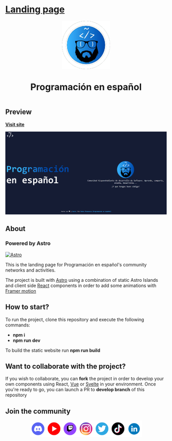 # [Landing page](https://programacion-es.dev)

<div style="width:100%;display:flex;flex-direction:column;align-items:center">
    <img src="./docs/assets/img/Logo-circle.webp" with="150px" height="150px" />
    <h1>Programación en español</h1>
</div>

## Preview

**[Visit site](https://programacion-es.dev)**

![preview](/preview.png)

## About

### Powered by Astro

<a href="https://astro.build/"><img src="https://astro.build/assets/press/full-logo-light.svg" alt="Astro" width="300"/></a>

This is the landing page for Programación en español's community networks and activities.

The project is built with [Astro](https://astro.build/) using a combination of static Astro Islands and client side [React](https://es.reactjs.org/) components in order to add some animations with [Framer motion](https://www.framer.com/docs/)

## How to start?

To run the project, clone this repository and execute the following commands:

- **npm i**
- **npm run dev**

To build the static website run **npm run build**

## Want to collaborate with the project?

If you wish to collaborate, you can **fork** the project in order to develop your own components using React, [Vue](https://vuejs.org/) or [Svelte](https://svelte.dev/) in your environment. Once you're ready to go, you can launch a PR to **develop branch** of this repository

## Join the community

<div style="width:100%;display:flex;flex-direction:row;justify-content:center">
    <a href="https://discord.gg/programacion-es"><img src="./docs/assets/img/discord-icon.webp" with="50px" height="50px" /></a>
    <a href="https://www.youtube.com/@programacion-es"><img src="./docs/assets/img/youtube-icon.webp" with="50px" height="50px" /></a>
    <a href="https://www.twitch.tv/programacion_en_esp"><img src="./docs/assets/img/twitch-logo-borderless.webp" with="50px" height="50px" /></a>
    <a href="https://instagram.com/programacion.es/"><img src="./docs/assets/img/instagram-icon.webp" with="50px" height="50px" /></a>
    <a href="https://twitter.com/program_es"><img src="./docs/assets/img/twitter-icon.webp" with="50px" height="50px" /></a>
    <a href="https://www.tiktok.com/@programacion.es"><img src="./docs/assets/img/tiktok-icon.webp" with="50px" height="50px" /></a>
    <a href="https://www.linkedin.com/in/pedroplasencia/"><img src="./docs/assets/img/linkedin-icon.webp" with="50px" height="50px" /></a>
</div>
